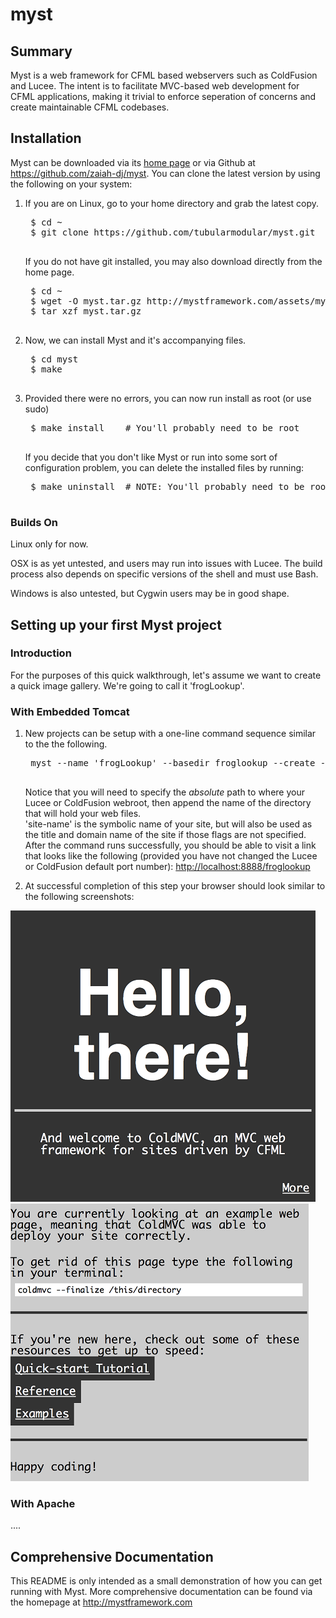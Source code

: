 myst 
====

Summary
-------

Myst is a web framework for CFML based webservers such as ColdFusion and Lucee.
The intent is to facilitate MVC-based web development for CFML applications,
making it trivial to enforce seperation of concerns and create maintainable
CFML codebases.


Installation
------------

Myst can be downloaded via its <a href="http://mystframework.com">home page</a>
or via Github at <a href="https://github.com/zaiah-dj/myst">https://github.com/zaiah-dj/myst</a>.  You can clone the latest version by using the following on your system:

1. If you are on Linux, go to your home directory and grab the latest copy.
	<pre>
	$ cd ~
	$ git clone https://github.com/tubularmodular/myst.git
	</pre>
	
	If you do not have git installed, you may also download directly from the home page. 
	<pre>
	$ cd ~
	$ wget -O myst.tar.gz http://mystframework.com/assets/myst-v0.2.tar.gz
	$ tar xzf myst.tar.gz
	</pre>

2. Now, we can install Myst and it's accompanying files. 
	<pre>
	$ cd myst 
	$ make
	</pre>

3. Provided there were no errors, you can now run install as root (or use sudo)
	<pre>
	$ make install    # You'll probably need to be root
	</pre>

	If you decide that you don't like Myst or run into some sort of configuration
	problem, you can delete the installed files by running:
	<pre>
	$ make uninstall  # NOTE: You'll probably need to be root again
	</pre>


### Builds On

Linux only for now.  

OSX is as yet untested, and users may run into issues with Lucee.  The build process also depends on specific versions of the shell and must use Bash.

Windows is also untested, but Cygwin users may be in good shape.


Setting up your first Myst project
----------------------------------

### Introduction

For the purposes of this quick walkthrough, let's assume we want to create a
quick image gallery.  We're going to call it 'frogLookup'.


### With Embedded Tomcat

1. New projects can be setup with a one-line command sequence similar to the the following.
	<pre>
	myst --name 'frogLookup' --basedir froglookup --create --folder /path/to/coldfusion/webroot/path-of-site -n 'site-name'
	</pre>

	Notice that you will need to specify the <i>absolute</i> path to where your Lucee or ColdFusion webroot, then append the name of the directory that will hold your web files.  
	'site-name' is the symbolic name of your site, but will also be used as the title and domain name of the site if those flags are not specified.   
	After the command runs successfully, you should be able to visit a link that looks like the following (provided you have not changed the Lucee or ColdFusion default port number): 
	<a href="http://localhost:8888/froglookup">http://localhost:8888/froglookup</a>

2. At successful completion of this step your browser should look similar to the following screenshots:
<img style="margin: 0 auto" src="img/first-page-400x400.png" />
<img style="margin: 0 auto" src="img/second-page-400x400.png" />

<!--
	<a href="mailto:rc@tubularmodular.com?subject=Myst Setup Failed">Help!  I didn't see these images.</a>
-->

### With Apache 

....



Comprehensive Documentation
---------------------------

This README is only intended as a small demonstration of how you can get running
with Myst.   More comprehensive documentation can be found via the homepage at 
<a href="http://mystframework.com">http://mystframework.com</a>



<link href="style.css" rel="stylesheet">
